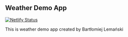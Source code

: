 ## Weather Demo App
[![Netlify Status](https://api.netlify.com/api/v1/badges/c25d6763-5d1a-459c-919a-c1ea1b38d0d0/deploy-status)](https://app.netlify.com/sites/szybkapogoda/deploys)

This is weather demo app created by Bartłomiej Lemański
